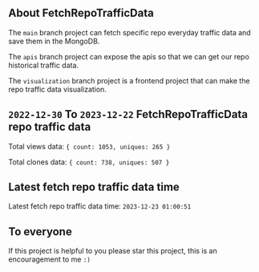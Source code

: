 ## About FetchRepoTrafficData

The `main` branch project can fetch specific repo everyday traffic data and save them in the MongoDB.

The `apis` branch project can expose the apis so that we can get our repo historical traffic data.

The `visualization` branch project is a frontend project that can make the repo traffic data visualization.

## `2022-12-30` To `2023-12-22` FetchRepoTrafficData repo traffic data

Total views data: `{ count: 1053, uniques: 265 }`

Total clones data: `{ count: 738, uniques: 507 }`

## Latest fetch repo traffic data time

Latest fetch repo traffic data time: `2023-12-23 01:00:51`

## To everyone

If this project is helpful to you please star this project, this is an encouragement to me `:)`



